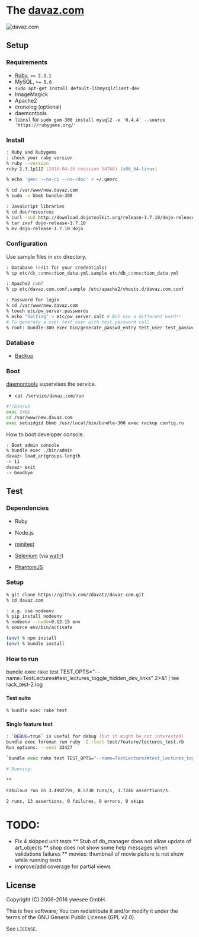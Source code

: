 # The [davaz.com](http://davaz.com/)

![davaz.com](https://raw.githubusercontent.com/zdavatz/davaz.com/master/doc/screenshot-davaz-com.png)

## Setup

### Requirements

* [Ruby](https://github.com/zdavatz/davaz.com/files/6121658/gen_ruby_300.txt), `>= 2.3.1`
* MySQL, `>= 5.6`
* `sudo apt-get install default-libmysqlclient-dev`
* ImageMagick
* Apache2
* cronolog (optional)
* daemontools
* `libnsl` for `sudo gem-300 install mysql2 -v '0.4.4' --source 'https://rubygems.org/'`

### Install

```zsh
: Ruby and Rubygems
: check your ruby version
% ruby --version
ruby 2.3.1p112 (2016-04-26 revision 54768) [x86_64-linux]

% echo 'gem: --no-ri --no-rdoc' > ~/.gemrc

% cd /var/www/new.davaz.com
% sudo -u bbmb bundle-300

: JavaScript libraries
% cd doc/resources
% curl -sLO http://download.dojotoolkit.org/release-1.7.10/dojo-release-1.7.10.tar.gz
% tar zxvf dojo-release-1.7.10
% mv dojo-release-1.7.10 dojo
```

### Configuration

Use sample files in `etc` directory.

```zsh
: Database (edit for your credentials)
% cp etc/db_connection_data.yml.sample etc/db_connection_data.yml

: Apache2 conf
% cp etc/davaz.com.conf.sample /etc/apache2/vhosts.d/davaz.com.conf

: Password for login
% cd /var/www/new.davaz.com
% touch etc/pw_server.passwords
% echo "Salting" > etc/pw_server.salt # But use a different word!!
# To generate a user test_user with test_password call
% root: bundle-300 exec bin/generate_passwd_entry test_user test_password >> etc/pw_server.passwords

```

### Database
* [Backup](https://github.com/zdavatz/davaz.com/tree/master/db)

### Boot

[daemontools](http://cr.yp.to/daemontools.html) supervises the service.

* `cat /service/davaz.com/run`
```zsh
#!/bin/sh
exec 2>&1
cd /var/www/new.davaz.com
exec setuidgid bbmb /usr/local/bin/bundle-300 exec rackup config.ru
```

How to boot developer console.

```zsh
: Boot admin console
% bundle exec ./bin/admin
davaz> load_artgroups.length
-> 11
davaz> exit
-> Goodbye
```

## Test

### Dependencies

* Ruby
* Node.js

* [minitest](https://github.com/seattlerb/minitest)
* [Selenium](http://docs.seleniumhq.org/) (via [watir](https://github.com/watir/watir))
* [PhantomJS](https://github.com/ariya/phantomjs)

### Setup

```zsh
% git clone https://github.com/zdavatz/davaz.com.git
% cd davaz.com

: e.g. use nodeenv
% pip install nodeenv
% nodeenv --node=0.12.15 env
% source env/bin/activate

(env) % npm install
(env) % bundle install
```

### How to run

bundle exec rake test TEST_OPTS="--name=TestLectures#test_lectures_toggle_hidden_dev_links" 2>&1 | tee rack_test-2.log

#### Test suite

```zsh
% bundle exec rake test
```

#### Single feature test

```zsh
: `DEBUG=true` is useful for debug (but it might be not interested)
bundle exec foreman run ruby -I.:test test/feature/lectures_test.rb
Run options: --seed 33427

`bundle exec rake test TEST_OPTS="--name=TestLectures#test_lectures_toggle_hidden_dev_links"`

# Running:

**

Fabulous run in 3.490279s, 0.5730 runs/s, 3.7246 assertions/s.

2 runs, 13 assertions, 0 failures, 0 errors, 0 skips
```

# TODO:

* Fix 4 skipped unit tests
** Stub of db_manager does not allow update of art_objects
** shop does not show some help messages when validations failures
** movies: thumbnail of movie picture is not show while running tests
* improve/add coverage for partial views

## License

Copyright (C) 2006-2016 ywesee GmbH.

This is free software;
You can redistribute it and/or modify it under the terms of the GNU General Public License (GPL v2.0).

See `LICENSE`.
